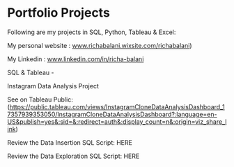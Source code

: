 # Portfolio Projects
Following are my projects in SQL, Python, Tableau & Excel:

My personal website : www.richabalani.wixsite.com/richabalani)

My Linkedin : www.linkedin.com/in/richa-balani
 
SQL & Tableau -

Instagram Data Analysis Project

See on Tableau Public: (https://public.tableau.com/views/InstagramCloneDataAnalysisDashboard_17357939353050/InstagramCloneDataAnalysisDashboard?:language=en-US&publish=yes&:sid=&:redirect=auth&:display_count=n&:origin=viz_share_link)

Review the Data Insertion SQL Script: HERE

Review the Data Exploration SQL Script: HERE
